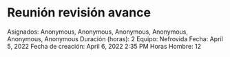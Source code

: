 # Reunión revisión avance

Asignados: Anonymous, Anonymous, Anonymous, Anonymous, Anonymous, Anonymous
Duración (horas): 2
Equipo: Nefrovida
Fecha: April 5, 2022
Fecha de creación: April 6, 2022 2:35 PM
Horas Hombre: 12